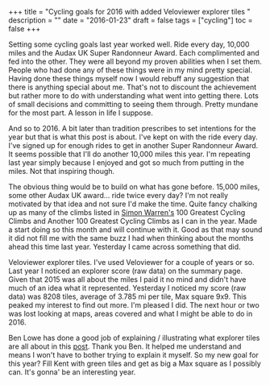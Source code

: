+++
title = "Cycling goals for 2016 with added Veloviewer explorer tiles "
description = ""
date = "2016-01-23"
draft = false
tags = ["cycling"]
toc = false
+++

Setting some cycling goals last year worked well. Ride every day, 10,000 miles and the Audax UK Super Randonneur Award. Each complimented and fed into the other. They were all beyond my proven abilities when I set them. People who had done any of these things were in my mind pretty special. Having done these things myself now I would rebuff any suggestion that there is anything special about me. That's not to discount the achievement but rather more to do with understanding what went into getting there. Lots of small decisions and committing to seeing them through. Pretty mundane for the most part. A lesson in life I suppose.

And so to 2016. A bit later than tradition prescribes to set intentions for the year but that is what this post is about. I've kept on with the ride every day. I've signed up for enough rides to get in another Super Randonneur Award. It seems possible that I'll do another 10,000 miles this year. I'm repeating last year simply because I enjoyed and got so much from putting in the miles. Not that inspiring though.

The obvious thing would be to build on what has gone before. 15,000 miles, some other Audax UK award... ride twice every day? I'm not really motivated by that idea and not sure I'd make the time. Quite fancy chalking up as many of the climbs listed in [Simon Warren's](https://www.100climbs.co.uk/books) 100 Greatest Cycling Climbs and Another 100 Greatest Cycling Climbs as I can in the year. Made a start doing so this month and will continue with it. Good as that may sound it did not fill me with the same buzz I had when thinking about the months ahead this time last year. Yesterday I came across something that did.

Veloviewer explorer tiles. I've used Veloviewer for a couple of years or so. Last year I noticed an explorer score (raw data) on the summary page. Given that 2015 was all about the miles I paid it no mind and didn't have much of an idea what it represented. Yesterday I noticed my score (raw data) was 8208 tiles, average of 3.785 mi per tile, Max square 9x9. This peaked my interest to find out more. I'm pleased I did. The next hour or two was lost looking at maps, areas covered and what I might be able to do in 2016.

Ben Lowe has done a good job of explaining / illustrating what explorer tiles are all about in this [post](https://blog.veloviewer.com/veloviewer-explorer-score-and-max-square/). Thank you Ben. It helped me understand and means I won't have to bother trying to explain it myself. So my new goal for this year? Fill Kent with green tiles and get as big a Max square as I possibly can. It's gonna' be an interesting year.